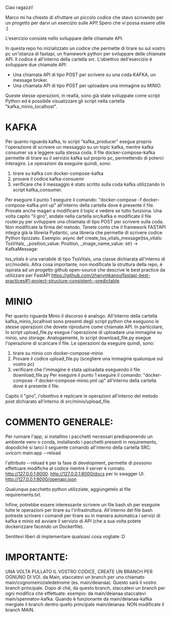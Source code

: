 Ciao ragazzi!

Marco mi ha chiesto di sfruttare un piccolo codice che stavo scrivendo per un progetto per darvi un esercizio sulle API!
Spero che vi possa essere utile :)

L'esercizio consiste nello sviluppare delle chiamate API.

In questa repo ho inizializzato un codice che permette di tirare su sul vostro pc un'istanza di fastapi, un framework python per sviluppare delle chiamate API. Il codice è all'interno della cartella src.
L'obiettivo dell'esercizio è sviluppare due chiamate API:
   - Una chiamata API di tipo POST per scrivere su una coda KAFKA, un message broker.
   - Una chiamata API di tipo POST per uploadare una immagine su MINIO.

Queste stesse operazioni, in realtà, sono già state sviluppate come script Python ed è possibile visualizzare gli script nella cartella "kafka_minio_localhost".

# KAFKA
Per quanto riguarda kafka, lo script "kafka_producer" esegue proprio l'operazione di scrivere un messaggio su un topic kafka, mentre kafka consumer va a leggere sulla stessa coda.
Il file docker-compose-kafka permette di tirare su il servizio kafka sul proprio pc, permettendo di poterci interagire.
Le operazioni da eseguire quindi, sono:
1. tirare su kafka con docker-compose-kafka
2. provare il codice kafka-consuemr
3. verificare che il messaggio è stato scritto sulla coda kafka utilizzando lo script kafka_consumer.

Per eseguire il punto 1 eseguire il comando:
"docker-compose -f docker-compose-kafka.yml up" all'interno della cartella dove è presente il file.
Provate anche magari a modificare il topic e vedere se tutto funziona.
Una volta capito "il giro", andate nella cartella src/kafka e modificate il file router.py per sviluppare una chiamata di tipo POST per scrivere sulla coda. Non modificate la firma del metodo. Tenete conto che il framework FASTAPI integra già la libreria Pydantic, una libreria che permette di scrivere codice Python tipizzato.
Esempio:
async def create_tss_vitals_message(tss_vitals: TssVitals, _position_value: Position, _image_name_value: str) -> KafkaMessage:

tss_vitals è una variabile di tipo TssVitals, una classe dichiarata all'interno di src/models.
Altra cosa importante, non modificate la struttura della repo, è ispirata ad un progetto github open-source che descrive le best practice da utilizzare per FastAPI https://github.com/zhanymkanov/fastapi-best-practices#1-project-structure-consistent--predictable.

# MINIO
Per quanto riguarda Minio il discorso è analogo.
All'interno della cartella kafka_minio_localhost sono presenti degli script python che eseguono le stesse operazioni che dovete riprodurre come chiamate API.
In particolare, lo script upload_file.py esegue l'operazione di uploadare una immagine su minio, uno storage. Analogamente, lo script download_file.py esegue l'operazione di scaricare il file.
Le operazioni da eseguire quindi, sono:
1. tirare su minio con docker-compose-minio
2. Provare il codice upload_file.py (scegliere una immagine qualunque sul vostro pc)
3. verificare che l'immagine è stata uploadata eseguendo il file download_file.py
Per eseguire il punto 1 eseguire il comando:
"docker-compose -f docker-compose-minio.yml up" all'interno della cartella dove è presente il file.

Capito il "giro", l'obiettivo è replicare le operazioni all'interno del metodo post dichiarato all'interno di src/minio/upload_file.

# COMMENTO GENERALE:
Per runnare l'app, si installino i pacchetti necessari predisponendo un ambiente venv o conda, installando i pacchetti presenti in requirements, dopodiché si lanci il seguente comando all'interno della cartella SRC:
uvicorn main:app --reload

l'attributo --reload è per la fase di development, permette di possono effettuare modifiche al codice mentre il server è runnato.
http://127.0.0.1:8000.
http://127.0.0.1:8000/docs per lo swagger UI.
http://127.0.0.1:8000/openapi.json

Qualunque pacchetto python utilizziate, aggiungetelo al file requirements.txt.

Infine, potrebbe essere interessante scrivere un file bash.sh per eseguire tutte le operazioni per tirare su l'infrastruttura.
All'interno del file bash potreste scrivere i comandi per tirare su in maniera automatica i servizi di kafka e minio ed avviare il servizio di API (che a sua volta potete dockerizzare facendo un Dockerfile).

Sentitevi liberi di implementare qualsiasi cosa vogliate :D

# IMPORTANTE:
UNA VOLTA PULLATO IL VOSTRO CODICE, CREATE UN BRANCH PER OGNUNO DI VOI.
da Main, staccatevi un branch per uno chiamato main/cognomeinizialedelnome (es. main/deianaa).
Questo sarà il vostro branch principale. Dopo di ché, da questo branch, staccatevi un branch per ogni modifica che effettuate:
esempio: da main/deianaa staccatevi main/spennatov-kafka.
Quando è funzionante da main/deianaa-kafka mergiate il branch dentro quello principale main/deianaa.
NON modificate il branch MAIN.



